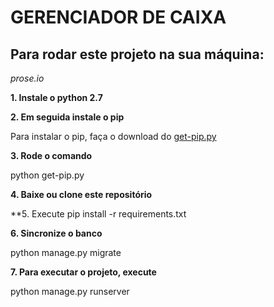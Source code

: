 # GERENCIADOR DE CAIXA 
## Para rodar este projeto na sua máquina:
*prose.io*



**1. Instale o python 2.7**



**2. Em seguida instale o pip**

Para instalar o pip, faça o download do [get-pip.py](https://bootstrap.pypa.io/get-pip.py)



**3. Rode o comando**

python get-pip.py



**4. Baixe ou clone este repositório**



**5. Execute pip install -r requirements.txt 



**6. Sincronize o banco**

python manage.py migrate



**7. Para executar o projeto, execute**

python manage.py runserver





